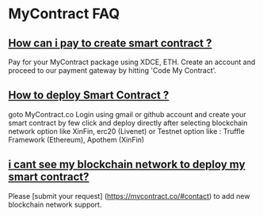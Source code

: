 # MyContract FAQ

## [How can i pay to create smart contract ?](https://www.devteam.space/blog/how-to-deploy-smart-contract-on-ethereum/)

Pay for your MyContract package using XDCE, ETH. Create an account and proceed to our payment gateway by hitting 'Code My Contract'.

## [How to deploy Smart Contract  ?](https://www.devteam.space/blog/how-to-deploy-smart-contract-on-ethereum/)

goto MyContract.co Login using gmail or github account and create your smart contract by few click and deploy directly after selecting blockchain network option like XinFin, erc20 \(Livenet\) or Testnet option like :  Truffle Framework \(Ethereum\),  Apothem \(XinFin\)

## [i cant see my blockchain network to deploy my smart contract?](https://www.devteam.space/blog/i-cant-see-my-blockchain-network-to-deploy-my-smart-contract/)

Please [submit your request] (https://mycontract.co/#contact) to add new blockchain network support.



